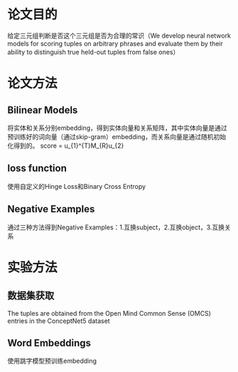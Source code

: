 # 论文目的
给定三元组判断是否这个三元组是否为合理的常识（We develop neural network models for scoring tuples on arbitrary phrases and evaluate them by
their ability to distinguish true held-out tuples from false ones）

# 论文方法
## Bilinear Models
将实体和关系分别embedding，得到实体向量和关系矩阵，其中实体向量是通过预训练好的词向量（通过skip-gram）embedding，而关系向量是通过随机初始化得到的。
score = u_{1}^{T}M_{R}u_{2}

## loss function
使用自定义的Hinge Loss和Binary Cross Entropy

## Negative Examples
通过三种方法得到Negative Examples：1.互换subject，2.互换object，3.互换关系

# 实验方法
## 数据集获取
The tuples are obtained from the Open Mind Common Sense (OMCS) entries in the ConceptNet5 dataset

## Word Embeddings
使用跳字模型预训练embedding
